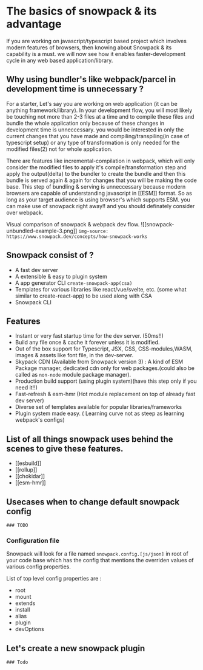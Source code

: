 # The basics of snowpack & its advantage

If you are working on javascript/typescript based project which involves modern features of browsers, then knowing about Snowpack & its capability is a must. we will now see how it enables faster-development cycle in any web based application/library.

## Why using bundler's like webpack/parcel in development time is unnecessary ? 

For a starter, Let's say you are working on web application (it can be anything framework/library). In your development flow, you will most likely be touching not more than 2-3 files at a time and to compile these files and bundle the whole application only because of these changes in development time is unneccessary. you would be interested in only the current changes that you have made and compiling/transpiling(in case of typescript setup) or any type of transformation is only needed for the modified files(2) not for whole application.

There are features like incremental-compilation in webpack, which will only consider the modified files to apply it's compile/transformation step and apply the output(delta) to the bundler to create the bundle and then this bundle is served again & again for changes that you will be making the code base.
This step of bundling & serving is unneccessary because modern browsers are capable of understanding javascript in [[ESM]] format. 
So as long as your target audience is using browser's which supports ESM. you can make use of snowpack right away!! and you should definately consider over webpack.

Visual comparison of snowpack & webpack dev flow.
![[snowpack-unbundled-example-3.png]]
 `img-source: https://www.snowpack.dev/concepts/how-snowpack-works`

## Snowpack consist of ? 
- A fast dev server
- A extensible & easy to plugin system 
- A app generator CLI `create-snowpack-app(csa)` 
- Templates for various libraries like react/vue/svelte, etc. (some what similar to create-react-app) to be used along with CSA
- Snowpack CLI

## Features
- Instant or very fast startup time for the dev server. (50ms!!)
- Build any file once & cache it forever unless it is modified.
- Out of the box support for Typescript, JSX, CSS, CSS-modules,WASM, images & assets like font file, in the dev-server.
- Skypack CDN (Available from Snowpack version 3) : A kind of ESM Package manager, dedicated cdn  only for web packages.(could also be called as `non-node` module package manager).
- Production build support (using plugin system)(have this step only if you need it!!)
- Fast-refresh & esm-hmr (Hot module replacement on top of already fast dev server)
- Diverse set of templates available for popular libraries/frameworks
- Plugin system made easy. ( Learning curve not as steep as learning webpack's configs)


## List of all things snowpack uses behind the scenes to give these features.
- [[esbuild]]
- [[rollup]]
- [[chokidar]]
- [[esm-hmr]]

## Usecases when to change default snowpack config

	### TODO 

### Configuration file
Snowpack will look for a file named `snowpack.config.[js/json]` in root of your code base which has the config that mentions the overriden values of various config properties. 

List of top level config properties are : 
- root
- mount
- extends
- install
- alias
- plugin
- devOptions

## Let's create a new snowpack plugin
	### Todo